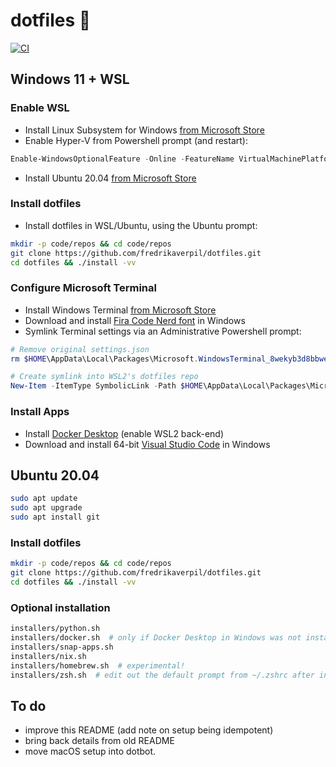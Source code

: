 # dotfiles 🐚

[![CI](https://github.com/fredrikaverpil/dotfiles/actions/workflows/build.yml/badge.svg)](https://github.com/fredrikaverpil/dotfiles/actions/workflows/build.yml)

## Windows 11 + WSL

### Enable WSL

* Install Linux Subsystem for Windows [from Microsoft Store](https://www.microsoft.com/store/productId/9P9TQF7MRM4R)
* Enable Hyper-V from Powershell prompt (and restart):

```powershell
Enable-WindowsOptionalFeature -Online -FeatureName VirtualMachinePlatform -NoRestart
```

* Install Ubuntu 20.04 [from Microsoft Store](https://www.microsoft.com/store/productId/9N6SVWS3RX71)

### Install dotfiles

* Install dotfiles in WSL/Ubuntu, using the Ubuntu prompt:

```bash
mkdir -p code/repos && cd code/repos
git clone https://github.com/fredrikaverpil/dotfiles.git
cd dotfiles && ./install -vv
```

### Configure Microsoft Terminal

* Install Windows Terminal [from Microsoft Store](https://www.microsoft.com/store/productId/9N0DX20HK701)
* Download and install [Fira Code Nerd font](https://github.com/ryanoasis/nerd-fonts/releases/) in Windows
* Symlink Terminal settings via an Administrative Powershell prompt:

```powershell
# Remove original settings.json
rm $HOME\AppData\Local\Packages\Microsoft.WindowsTerminal_8wekyb3d8bbwe\LocalState\settings.json

# Create symlink into WSL2's dotfiles repo
New-Item -ItemType SymbolicLink -Path $HOME\AppData\Local\Packages\Microsoft.WindowsTerminal_8wekyb3d8bbwe\LocalState\settings.json -Value \\wsl.localhost\Ubuntu-20.04\home\fredrik\code\repos\dotfiles\_windows/terminal_settings.json
```

### Install Apps

* Install [Docker Desktop](https://hub.docker.com/editions/community/docker-ce-desktop-windows/) (enable WSL2 back-end)
* Download and install 64-bit [Visual Studio Code](https://code.visualstudio.com/Download) in Windows

## Ubuntu 20.04

```bash
sudo apt update
sudo apt upgrade
sudo apt install git
```

### Install dotfiles

```bash
mkdir -p code/repos && cd code/repos
git clone https://github.com/fredrikaverpil/dotfiles.git
cd dotfiles && ./install -vv
```

### Optional installation

```bash
installers/python.sh
installers/docker.sh  # only if Docker Desktop in Windows was not installed
installers/snap-apps.sh
installers/nix.sh
installers/homebrew.sh  # experimental!
installers/zsh.sh  # edit out the default prompt from ~/.zshrc after installation
```

## To do

* improve this README (add note on setup being idempotent)
* bring back details from old README
* move macOS setup into dotbot.
